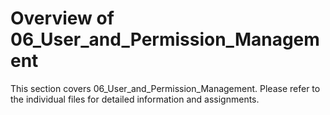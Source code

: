 # Overview of 06_User_and_Permission_Management
This section covers 06_User_and_Permission_Management. Please refer to the individual files for detailed information and assignments.
